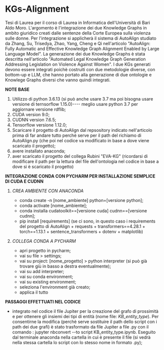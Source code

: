# KGs-Alignment
Tesi di Laurea per il corso di Laurea in Informatica dell'Università di Bari Aldo Moro. L'argomento è l'integrazione dei due Knowledge Graphs in ambito giuridico creati dalle sentenze della Corte Europea sulla violenza sulle donne. Per l'integrazione si applicherà il sistema di AutoAlign studiato da Zhang, Su, Trisedya, Zhao, Yang, Cheng e Qi nell'articolo "AutoAlign: Fully Automatic and Effective Knowledge Graph Alignment Enabled by Large Language Model". La generazione dei due Knowledge Graphs è stata descritta nell'articolo "Automated Legal Knowledge Graph Generation Addressing Legislation on Violence Against Women". I due KGs generati devono essere integrati poichè costruiti con due metodologie diverse, con bottom-up e LLM, che hanno portato alla generazione di due ontologie e Knowlege Graphs diversi che vanno quindi integrati.

**NOTE BASE**
1) Utilizzo di python 3.6.13 (si può anche usare 3.7 ma poi bisogna usare versione di ternsorflow 1.15.0)---- meglio usare python 3.7 per aggiornare versione rdflib;
2) CUDA version 9.0;
3) CUDNN version 7.6.5;
4) Tensorflow versione 1.12.0;
5) Scaricare il progetto di AutoAlign dal repsository indicato nell'articolo prima di far andare tutto perchè serve per il path del richiamo di AutoAlign.py (che poi nel codice va modificato in base a dove viene scaricato il progetto);
6) avere installato anaconda;
7) aver scaricato il progetto del collega Rubini "EVA-KG" (ricordarsi di modificare il path per la lettura del file dell'ontologia nel codice in base a dove si è scaricato il progetto)

**INTEGRAZIONE CONDA CON PYCHARM PER INSTALLAZIONE SEMPLICE DI CUDA E CUDNN**
1) *CREA AMBIENTE CON ANACONDA*
   - conda create -n [nome_ambiente] python=[versione python];
   - conda activate [nome_ambiente];
   - conda installa cudatoolkit==[versione cuda] cudnn==[versione cudnn];
   - pip install [requirements] (se ci sono, in questo caso i requirements del progetto di AutoAlign + requests + transformers==4.28.1 + torch==1.13.1 + sentence_transformers + dotenv + matplotlib)

3) *COLLEGA CONDA A PYCHARM*
   - apri progetto in pycharm;
   - vai su file > settings;
   - vai su project: [nome_progetto] > python interpreter (si può già trovare giù in basso a destra eventualmente);
   - vai su add interpreter;
   - vai su conda environment;
   - vai su existing environment;
   - seleziona l'environment già creato;
   - applica il tutto

**PASSAGGI EFFETTUATI NEL CODICE**
   - integrato nel codice il file Jupiter per la creazione del grafo di prossimità e per ottenere gli insiemi dei tipi di entità (nome file: *KB_entity_type*). Per consentirne la modifica (perchè serve sostituire il path dello script con i path dei due grafi) è stato trasformato da file Jupiter a file .py con il comando : jupyter nbconvert --to script KB_entity_type.ipynb. Eseguito dal terminale anaconda nella cartella in cui è presente il file (si vedrà nella stessa cartella lo script con lo stesso nome in formato .py);
